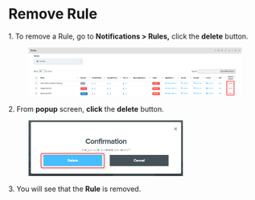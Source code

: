 # Remove Rule

1\.      To remove a Rule, go to **Notifications > Rules,** click the **delete** button.

<figure><img src="../../../.gitbook/assets/image (641).png" alt=""><figcaption></figcaption></figure>

2\.      From **popup** screen, **click** the **delete** button.

<div align="left">

<figure><img src="../../../.gitbook/assets/image (412).png" alt="" width="307"><figcaption></figcaption></figure>

</div>

3\.      You will see that the **Rule** is removed.
